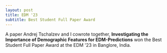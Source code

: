 ```yaml
---
layout: post
title: EDM '23
subtitle: Best Student Full Paper Award
---
```


A paper Andrej Tschalzev and I cowrote together, **Investigating the Importance of Demographic Features for EDM-Predictions** won the Best Student Full Paper Award at the EDM '23 in Banglore, India. 

